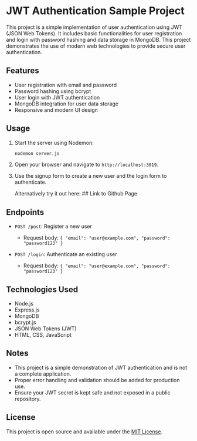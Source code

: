 # JWT Authentication Sample Project

This project is a simple implementation of user authentication using JWT (JSON Web Tokens). It includes basic functionalities for user registration and login with password hashing and data storage in MongoDB. This project demonstrates the use of modern web technologies to provide secure user authentication.

## Features

- User registration with email and password
- Password hashing using bcrypt
- User login with JWT authentication
- MongoDB integration for user data storage
- Responsive and modern UI design

## Usage

1. Start the server using Nodemon:
    ```bash
    nodemon server.js
    ```

2. Open your browser and navigate to `http://localhost:3019`.

3. Use the signup form to create a new user and the login form to authenticate.

   Alternatively try it out here: ## Link to Github Page

## Endpoints

- `POST /post`: Register a new user
    - Request body: `{ "email": "user@example.com", "password": "password123" }`

- `POST /login`: Authenticate an existing user
    - Request body: `{ "email": "user@example.com", "password": "password123" }`

## Technologies Used

- Node.js
- Express.js
- MongoDB
- bcrypt.js
- JSON Web Tokens (JWT)
- HTML, CSS, JavaScript

## Notes

- This project is a simple demonstration of JWT authentication and is not a complete application.
- Proper error handling and validation should be added for production use.
- Ensure your JWT secret is kept safe and not exposed in a public repository.

## License

This project is open source and available under the [MIT License](LICENSE).
